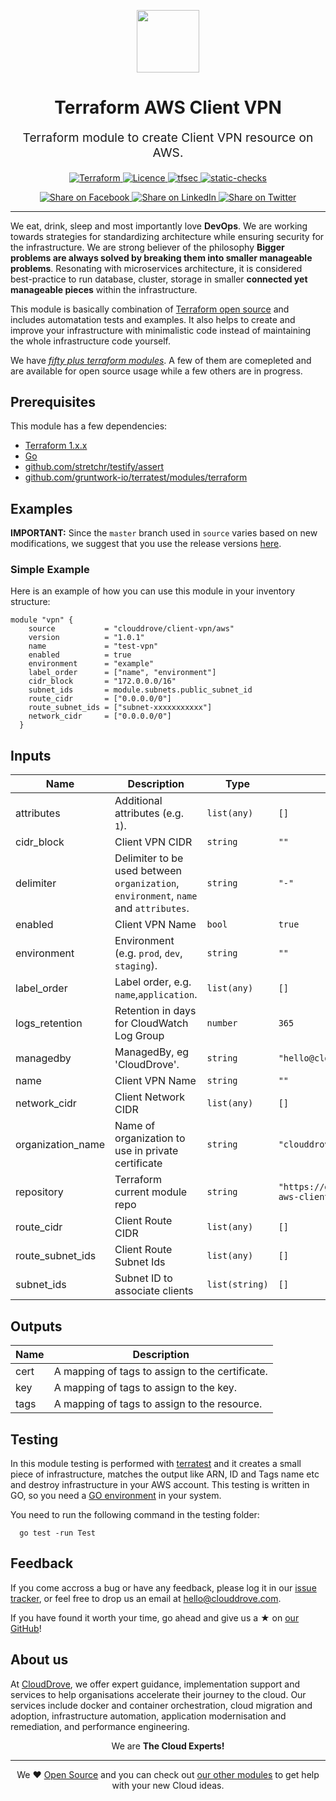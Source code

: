 <!-- This file was automatically generated by the `geine`. Make all changes to `README.yaml` and run `make readme` to rebuild this file. -->

<p align="center"> <img src="https://user-images.githubusercontent.com/50652676/62349836-882fef80-b51e-11e9-99e3-7b974309c7e3.png" width="100" height="100"></p>


<h1 align="center">
    Terraform AWS Client VPN
</h1>

<p align="center" style="font-size: 1.2rem;"> 
    Terraform module to create Client VPN resource on AWS.
     </p>

<p align="center">

<a href="https://www.terraform.io">
  <img src="https://img.shields.io/badge/Terraform-v1.1.7-green" alt="Terraform">
</a>
<a href="LICENSE.md">
  <img src="https://img.shields.io/badge/License-APACHE-blue.svg" alt="Licence">
</a>
<a href="https://github.com/clouddrove/terraform-aws-client-vpn/actions/workflows/tfsec.yml">
  <img src="https://github.com/clouddrove/terraform-aws-client-vpn/actions/workflows/tfsec.yml/badge.svg" alt="tfsec">
</a>
<a href="https://github.com/clouddrove/terraform-aws-client-vpn/actions/workflows/terraform.yml">
  <img src="https://github.com/clouddrove/terraform-aws-client-vpn/actions/workflows/terraform.yml/badge.svg" alt="static-checks">
</a>


</p>
<p align="center">

<a href='https://facebook.com/sharer/sharer.php?u=https://github.com/clouddrove/terraform-aws-client-vpn'>
  <img title="Share on Facebook" src="https://user-images.githubusercontent.com/50652676/62817743-4f64cb80-bb59-11e9-90c7-b057252ded50.png" />
</a>
<a href='https://www.linkedin.com/shareArticle?mini=true&title=Terraform+AWS+Client+VPN&url=https://github.com/clouddrove/terraform-aws-client-vpn'>
  <img title="Share on LinkedIn" src="https://user-images.githubusercontent.com/50652676/62817742-4e339e80-bb59-11e9-87b9-a1f68cae1049.png" />
</a>
<a href='https://twitter.com/intent/tweet/?text=Terraform+AWS+Client+VPN&url=https://github.com/clouddrove/terraform-aws-client-vpn'>
  <img title="Share on Twitter" src="https://user-images.githubusercontent.com/50652676/62817740-4c69db00-bb59-11e9-8a79-3580fbbf6d5c.png" />
</a>

</p>
<hr>


We eat, drink, sleep and most importantly love **DevOps**. We are working towards strategies for standardizing architecture while ensuring security for the infrastructure. We are strong believer of the philosophy <b>Bigger problems are always solved by breaking them into smaller manageable problems</b>. Resonating with microservices architecture, it is considered best-practice to run database, cluster, storage in smaller <b>connected yet manageable pieces</b> within the infrastructure. 

This module is basically combination of [Terraform open source](https://www.terraform.io/) and includes automatation tests and examples. It also helps to create and improve your infrastructure with minimalistic code instead of maintaining the whole infrastructure code yourself.

We have [*fifty plus terraform modules*][terraform_modules]. A few of them are comepleted and are available for open source usage while a few others are in progress.




## Prerequisites

This module has a few dependencies: 

- [Terraform 1.x.x](https://learn.hashicorp.com/terraform/getting-started/install.html)
- [Go](https://golang.org/doc/install)
- [github.com/stretchr/testify/assert](https://github.com/stretchr/testify)
- [github.com/gruntwork-io/terratest/modules/terraform](https://github.com/gruntwork-io/terratest)







## Examples


**IMPORTANT:** Since the `master` branch used in `source` varies based on new modifications, we suggest that you use the release versions [here](https://github.com/clouddrove/terraform-aws-client-vpn/releases).


### Simple Example
Here is an example of how you can use this module in your inventory structure:
  ```hcl
  module "vpn" {
      source           = "clouddrove/client-vpn/aws"
      version          = "1.0.1"
      name             = "test-vpn"
      enabled          = true
      environment      = "example"
      label_order      = ["name", "environment"]
      cidr_block       = "172.0.0.0/16"
      subnet_ids       = module.subnets.public_subnet_id
      route_cidr       = ["0.0.0.0/0"]
      route_subnet_ids = ["subnet-xxxxxxxxxxx"]
      network_cidr     = ["0.0.0.0/0"]
    }
  ```






## Inputs

| Name | Description | Type | Default | Required |
|------|-------------|------|---------|:--------:|
| attributes | Additional attributes (e.g. `1`). | `list(any)` | `[]` | no |
| cidr\_block | Client VPN CIDR | `string` | `""` | no |
| delimiter | Delimiter to be used between `organization`, `environment`, `name` and `attributes`. | `string` | `"-"` | no |
| enabled | Client VPN Name | `bool` | `true` | no |
| environment | Environment (e.g. `prod`, `dev`, `staging`). | `string` | `""` | no |
| label\_order | Label order, e.g. `name`,`application`. | `list(any)` | `[]` | no |
| logs\_retention | Retention in days for CloudWatch Log Group | `number` | `365` | no |
| managedby | ManagedBy, eg 'CloudDrove'. | `string` | `"hello@clouddrove.com"` | no |
| name | Client VPN Name | `string` | `""` | no |
| network\_cidr | Client Network CIDR | `list(any)` | `[]` | no |
| organization\_name | Name of organization to use in private certificate | `string` | `"clouddrove.com"` | no |
| repository | Terraform current module repo | `string` | `"https://github.com/clouddrove/terraform-aws-client-vpn"` | no |
| route\_cidr | Client Route CIDR | `list(any)` | `[]` | no |
| route\_subnet\_ids | Client Route Subnet Ids | `list(any)` | `[]` | no |
| subnet\_ids | Subnet ID to associate clients | `list(string)` | `[]` | no |

## Outputs

| Name | Description |
|------|-------------|
| cert | A mapping of tags to assign to the certificate. |
| key | A mapping of tags to assign to the key. |
| tags | A mapping of tags to assign to the resource. |




## Testing
In this module testing is performed with [terratest](https://github.com/gruntwork-io/terratest) and it creates a small piece of infrastructure, matches the output like ARN, ID and Tags name etc and destroy infrastructure in your AWS account. This testing is written in GO, so you need a [GO environment](https://golang.org/doc/install) in your system. 

You need to run the following command in the testing folder:
```hcl
  go test -run Test
```



## Feedback 
If you come accross a bug or have any feedback, please log it in our [issue tracker](https://github.com/clouddrove/terraform-aws-client-vpn/issues), or feel free to drop us an email at [hello@clouddrove.com](mailto:hello@clouddrove.com).

If you have found it worth your time, go ahead and give us a ★ on [our GitHub](https://github.com/clouddrove/terraform-aws-client-vpn)!

## About us

At [CloudDrove][website], we offer expert guidance, implementation support and services to help organisations accelerate their journey to the cloud. Our services include docker and container orchestration, cloud migration and adoption, infrastructure automation, application modernisation and remediation, and performance engineering.

<p align="center">We are <b> The Cloud Experts!</b></p>
<hr />
<p align="center">We ❤️  <a href="https://github.com/clouddrove">Open Source</a> and you can check out <a href="https://github.com/clouddrove">our other modules</a> to get help with your new Cloud ideas.</p>

  [website]: https://clouddrove.com
  [github]: https://github.com/clouddrove
  [linkedin]: https://cpco.io/linkedin
  [twitter]: https://twitter.com/clouddrove/
  [email]: https://clouddrove.com/contact-us.html
  [terraform_modules]: https://github.com/clouddrove?utf8=%E2%9C%93&q=terraform-&type=&language=
